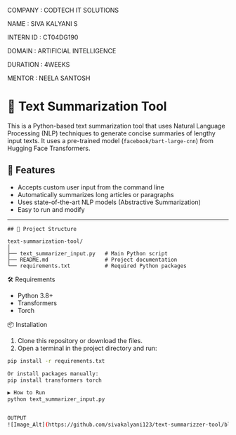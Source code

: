 COMPANY : CODTECH IT SOLUTIONS

NAME : SIVA KALYANI S

INTERN ID : CT04DG190

DOMAIN : ARTIFICIAL INTELLIGENCE

DURATION : 4WEEKS

MENTOR : NEELA SANTOSH

# 📝 Text Summarization Tool

This is a Python-based text summarization tool that uses Natural Language Processing (NLP) techniques to generate concise summaries of lengthy input texts. It uses a pre-trained model (`facebook/bart-large-cnn`) from Hugging Face Transformers.

## 🚀 Features

- Accepts custom user input from the command line
- Automatically summarizes long articles or paragraphs
- Uses state-of-the-art NLP models (Abstractive Summarization)
- Easy to run and modify

---
```
## 📂 Project Structure

text-summarization-tool/
│
├── text_summarizer_input.py   # Main Python script
├── README.md                  # Project documentation
└── requirements.txt           # Required Python packages

```
🛠️ Requirements

- Python 3.8+
- Transformers
- Torch

📦 Installation

1. Clone this repository or download the files.
2. Open a terminal in the project directory and run:

```bash
pip install -r requirements.txt

Or install packages manually:
pip install transformers torch

▶️ How to Run
python text_summarizer_input.py


OUTPUT
![Image_Alt](https://github.com/sivakalyani123/text-summarizzer-tool/blob/d8805b2c7d468ef516710bcec0f1a3c82c72a73c/output.png)


